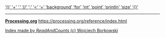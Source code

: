 [ ‘()’ ](https://processing.org/reference/parentheses.html)	[ ‘+’ ](https://processing.org/reference/addition.html)	[ ‘,’ ](https://processing.org/reference/comma.html)	[ ‘//’ ](https://processing.org/reference/comment.html)	[ ‘;’ ](https://processing.org/reference/semicolon.html)	[ ‘<’ ](https://processing.org/reference/lessthan.html)	[ ‘=’ ](https://processing.org/reference/assign.html)	[ ‘background’ ](https://processing.org/reference/background_.html)	[ ‘for’ ](https://processing.org/reference/for.html)	[ ‘int’ ](https://processing.org/reference/int.html)	[ ‘point’ ](https://processing.org/reference/point_.html)	[ ‘println’ ](https://processing.org/reference/println_.html)	[ ‘size’ ](https://processing.org/reference/size_.html)	[ ‘{}’ ](https://processing.org/reference/curlybraces.html)	


----
[__Processing.org__](http://Processing.org/) <https://processing.org/reference/index.html>


[Index made by _ReadAndCounts_ (c) Wojciech Borkowski](https://github.com/borkowsk/bookProcessingEN/tree/main/33_extensions/readandcounts)

